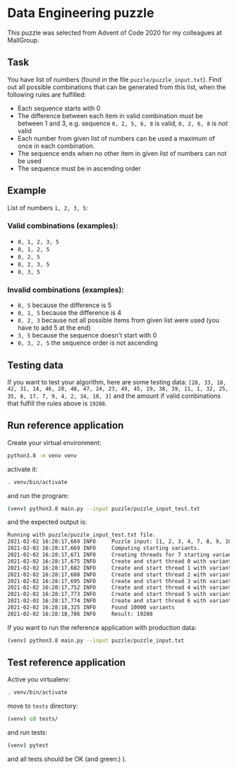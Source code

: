# Data Engineering puzzle

This puzzle was selected from Advent of Code 2020 for my colleagues at MallGroup.

## Task
You have list of numbers (found in the file `puzzle/puzzle_input.txt`). Find out all possible combinations that can be generated from this list, when the following rules are fulfilled:
* Each sequence starts with 0
* The difference between each item in valid combination must be between 1 and 3, e.g. sequence `0, 2, 5, 6, 8` is valid, `0, 2, 6, 8` is *not* valid
* Each number from given list of numbers can be used a maximum of once in each combination.
* The sequence ends when no other item in given list of numbers can not be used
* The sequence must be in ascending order

## Example
List of numbers `1, 2, 3, 5`:

### Valid combinations (examples):
* `0, 1, 2, 3, 5`
* `0, 1, 2, 5`
* `0, 2, 5`
* `0, 2, 3, 5`
* `0, 3, 5`

### Invalid combinations (examples):
* `0, 5` because the difference is 5
* `0, 1, 5` because the difference is 4
* `0, 2, 3` because not all possible items from given list were used (you have to add 5 at the end)
* `3, 5` because the sequence doesn't start with 0
* `0, 3, 2, 5` the sequence order is not ascending

## Testing data
If you want to test your algorithm, here are some testing data:
`[28, 33, 18, 42, 31, 14, 46, 20, 48, 47, 24, 23, 49, 45, 19, 38, 39, 11, 1, 32, 25, 35, 8, 17, 7, 9, 4, 2, 34, 10, 3]`
and the amount if valid combinations that fulfill the rules above is `19208`. 

## Run reference application
Create your virtual environment:
```bash
python3.8 -m venv venv
```
activate it:
```bash
. venv/bin/activate
```
and run the program:
```bash
(venv) python3.8 main.py --input puzzle/puzzle_input_test.txt
```
and the expected output is:
```bash
Running with puzzle/puzzle_input_test.txt file.
2021-02-02 16:28:17,669 INFO     Puzzle input: [1, 2, 3, 4, 7, 8, 9, 10, 11, 14, 17, 18, 19, 20, 23, 24, 25, 28, 31, 32, 33, 34, 35, 38, 39, 42, 45, 46, 47, 48, 49] 
2021-02-02 16:28:17,669 INFO     Computing starting variants.
2021-02-02 16:28:17,671 INFO     Creating threads for 7 starting variants
2021-02-02 16:28:17,675 INFO     Create and start thread 0 with variant [0, 1, 2, 4, 7].
2021-02-02 16:28:17,682 INFO     Create and start thread 1 with variant [0, 2, 3, 4, 7].
2021-02-02 16:28:17,688 INFO     Create and start thread 2 with variant [0, 3, 4, 7].
2021-02-02 16:28:17,695 INFO     Create and start thread 3 with variant [0, 1, 2, 3, 4, 7].
2021-02-02 16:28:17,752 INFO     Create and start thread 4 with variant [0, 1, 4, 7].
2021-02-02 16:28:17,773 INFO     Create and start thread 5 with variant [0, 1, 3, 4, 7].
2021-02-02 16:28:17,774 INFO     Create and start thread 6 with variant [0, 2, 4, 7].
2021-02-02 16:28:18,325 INFO     Found 10000 variants
2021-02-02 16:28:18,786 INFO     Result: 19208
```
If you want to run the reference application with production data:
```bash
(venv) python3.8 main.py --input puzzle/puzzle_input.txt
```

## Test reference application
Active you virtualenv:
```bash
. venv/bin/activate
```
move to `tests` directory:
```bash
(venv) cd tests/
```
and run tests:
```bash
(venv) pytest
```
and all tests should be OK (and green:) ).